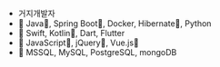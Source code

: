 - 거지개발자
- 🌱 Java💯, Spring Boot💯, Docker, Hibernate💯, Python
- 🌱 Swift, Kotlin💯, Dart, Flutter
- 🌱 JavaScript💯, jQuery💯, Vue.js💯
- 🌱 MSSQL, MySQL, PostgreSQL, mongoDB

<!---
genevaspur/genevaspur is a ✨ special ✨ repository because its `README.md` (this file) appears on your GitHub profile.
You can click the Preview link to take a look at your changes.
--->
